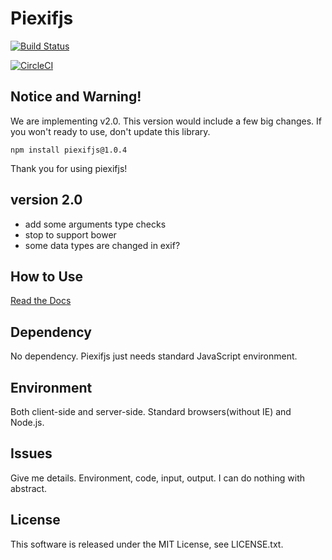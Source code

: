 Piexifjs
========

[![Build Status](https://travis-ci.org/hMatoba/piexifjs.svg?branch=master)](https://travis-ci.org/hMatoba/piexifjs)

[![CircleCI](https://circleci.com/gh/hMatoba/piexifjs/tree/master.svg?style=svg)](https://circleci.com/gh/hMatoba/piexifjs/tree/master)

Notice and Warning!
-------------------

We are implementing v2.0. This version would include a few big changes. If you won't ready to use, don't update this library.
 
```
npm install piexifjs@1.0.4
```
 
Thank you for using piexifjs!

version 2.0
-----------

- add some arguments type checks 
- stop to support bower
- some data types are changed in exif?

How to Use
----------

[Read the Docs](https://piexifjs.readthedocs.io/en/2.0/index.html)

Dependency
----------

No dependency. Piexifjs just needs standard JavaScript environment.

Environment
-----------

Both client-side and server-side. Standard browsers(without IE) and Node.js.

Issues
------

Give me details. Environment, code, input, output. I can do nothing with abstract.

License
-------

This software is released under the MIT License, see LICENSE.txt.
